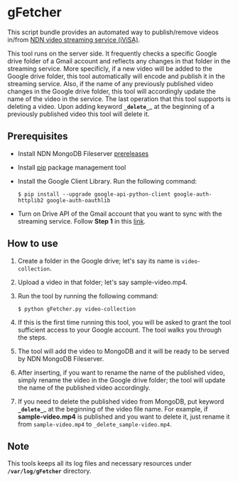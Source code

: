 # gFetcher

This script bundle provides an automated way to publish/remove videos in/from [NDN video streaming service (iViSA)](https://ivisa.named-data.net).

This tool runs on the server side. It frequently checks a specific Google drive folder of a Gmail account and reflects any changes in that folder in the streaming service.
More specificly, if a new video will be added to the Google drive folder, this tool automatically will encode and publish it in the streaming service.
Also, if the name of any previously published video changes in the Google drive folder, this tool will accordingly update the name of the video in the service.
The last operation that this tool supports is deleting a video. Upon adding keyword __`_delete_`___ at the beginning of a previously published video this tool will delete it.

## Prerequisites
* Install NDN MongoDB Fileserver [prereleases](https://github.com/chavoosh/ndn-mongo-fileserver#prerequisites)
* Install [pip](https://pip.pypa.io/en/stable/installing/#) package management tool
* Install the Google Client Library. Run the following command:

    `$ pip install --upgrade google-api-python-client google-auth-httplib2 google-auth-oauthlib`
* Turn on Drive API of the Gmail account that you want to sync with the streaming service.
Follow __Step 1__ in this [link](https://developers.google.com/drive/api/v3/quickstart/python#step_1_turn_on_the).

## How to use
1. Create a folder in the Google drive; let's say its name is `video-collection`.
2. Upload a video in that folder; let's say sample-video.mp4.
3. Run the tool by running the following command:

    `$ python gFetcher.py video-collection`
4. If this is the first time running this tool, you will be asked to grant the tool sufficient access to your Google account. The tool walks you through the steps.
5. The tool will add the video to MongoDB and it will be ready to be served by NDN MongoDB Fileserver.
6. After inserting, if you want to rename the name of the published video, simply rename the video in the Google drive folder; the tool will update the name of the published video accordingly.
7. If you need to delete the published video from MongoDB, put keyword __`_delete_`___ at the beginning of the video file name.
For example, if __sample-video.mp4__ is published and you want to delete it, just rename it from `sample-video.mp4` to `_delete_sample-video.mp4`.

## Note
This tools keeps all its log files and necessary resources under __`/var/log/gFetcher`__ directory.
